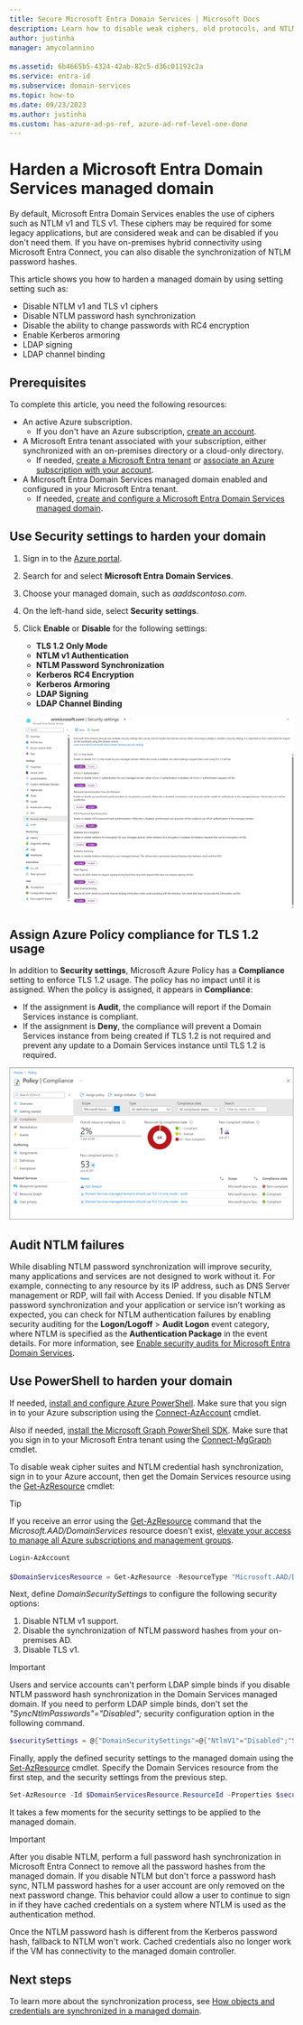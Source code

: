 ```yaml
---
title: Secure Microsoft Entra Domain Services | Microsoft Docs
description: Learn how to disable weak ciphers, old protocols, and NTLM password hash synchronization for a Microsoft Entra Domain Services managed domain.
author: justinha
manager: amycolannino

ms.assetid: 6b4665b5-4324-42ab-82c5-d36c01192c2a
ms.service: entra-id
ms.subservice: domain-services
ms.topic: how-to
ms.date: 09/23/2023
ms.author: justinha
ms.custom: has-azure-ad-ps-ref, azure-ad-ref-level-one-done
---
```

# Harden a Microsoft Entra Domain Services managed domain

By default, Microsoft Entra Domain Services enables the use of ciphers such as NTLM v1 and TLS v1. These ciphers may be required for some legacy applications, but are considered weak and can be disabled if you don't need them. If you have on-premises hybrid connectivity using Microsoft Entra Connect, you can also disable the synchronization of NTLM password hashes.

This article shows you how to harden a managed domain by using setting setting such as: 

- Disable NTLM v1 and TLS v1 ciphers
- Disable NTLM password hash synchronization
- Disable the ability to change passwords with RC4 encryption
- Enable Kerberos armoring
- LDAP signing 
- LDAP channel binding

## Prerequisites

To complete this article, you need the following resources:

* An active Azure subscription.
    * If you don't have an Azure subscription, [create an account](https://azure.microsoft.com/free/?WT.mc_id=A261C142F).
* A Microsoft Entra tenant associated with your subscription, either synchronized with an on-premises directory or a cloud-only directory.
    * If needed, [create a Microsoft Entra tenant][create-azure-ad-tenant] or [associate an Azure subscription with your account][associate-azure-ad-tenant].
* A Microsoft Entra Domain Services managed domain enabled and configured in your Microsoft Entra tenant.
    * If needed, [create and configure a Microsoft Entra Domain Services managed domain][create-azure-ad-ds-instance].

## Use Security settings to harden your domain

1. Sign in to the [Azure portal](https://portal.azure.com).
1. Search for and select **Microsoft Entra Domain Services**.
1. Choose your managed domain, such as *aaddscontoso.com*.
1. On the left-hand side, select **Security settings**.
1. Click **Enable** or **Disable** for the following settings:
   - **TLS 1.2 Only Mode**
   - **NTLM v1 Authentication**
   - **NTLM Password Synchronization**
   - **Kerberos RC4 Encryption**
   - **Kerberos Armoring**
   - **LDAP Signing**
   - **LDAP Channel Binding**

   ![Screenshot of Security settings to disable weak ciphers and NTLM password hash sync](media/secure-your-domain/security-settings.png)

## Assign Azure Policy compliance for TLS 1.2 usage

In addition to **Security settings**, Microsoft Azure Policy has a **Compliance** setting to enforce TLS 1.2 usage. The policy has no impact until it is assigned. When the policy is assigned, it appears in **Compliance**:

- If the assignment is **Audit**, the compliance will report if the Domain Services instance is compliant.
- If the assignment is **Deny**, the compliance will prevent a Domain Services instance from being created if TLS 1.2 is not required and prevent any update to a Domain Services instance until TLS 1.2 is required.

![Screenshot of Compliance settings](media/secure-your-domain/policy-tls.png)

## Audit NTLM failures

While disabling NTLM password synchronization will improve security, many applications and services are not designed to work without it. For example, connecting to any resource by its IP address, such as DNS Server management or RDP, will fail with Access Denied. If you disable NTLM password synchronization and your application or service isn’t working as expected, you can check for NTLM authentication failures by enabling security auditing for the **Logon/Logoff** > **Audit Logon** event category, where NTLM is specified as the **Authentication Package** in the event details. For more information, see [Enable security audits for Microsoft Entra Domain Services](security-audit-events.md).

## Use PowerShell to harden your domain

If needed, [install and configure Azure PowerShell](/powershell/azure/install-azure-powershell). Make sure that you sign in to your Azure subscription using the [Connect-AzAccount][Connect-AzAccount] cmdlet. 

Also if needed, [install the Microsoft Graph PowerShell SDK](/powershell/microsoftgraph/installation). Make sure that you sign in to your Microsoft Entra tenant using the [Connect-MgGraph][Connect-MgGraph] cmdlet.

To disable weak cipher suites and NTLM credential hash synchronization, sign in to your Azure account, then get the Domain Services resource using the [Get-AzResource][Get-AzResource] cmdlet:

> [!TIP]
> If you receive an error using the [Get-AzResource][Get-AzResource] command that the *Microsoft.AAD/DomainServices* resource doesn't exist, [elevate your access to manage all Azure subscriptions and management groups][global-admin].

```powershell
Login-AzAccount

$DomainServicesResource = Get-AzResource -ResourceType "Microsoft.AAD/DomainServices"
```

Next, define *DomainSecuritySettings* to configure the following security options:

1. Disable NTLM v1 support.
2. Disable the synchronization of NTLM password hashes from your on-premises AD.
3. Disable TLS v1.

> [!IMPORTANT]
> Users and service accounts can't perform LDAP simple binds if you disable NTLM password hash synchronization in the Domain Services managed domain. If you need to perform LDAP simple binds, don't set the *"SyncNtlmPasswords"="Disabled";* security configuration option in the following command.

```powershell
$securitySettings = @{"DomainSecuritySettings"=@{"NtlmV1"="Disabled";"SyncNtlmPasswords"="Disabled";"TlsV1"="Disabled";"KerberosRc4Encryption"="Disabled";"KerberosArmoring"="Disabled"}}
```

Finally, apply the defined security settings to the managed domain using the [Set-AzResource][Set-AzResource] cmdlet. Specify the Domain Services resource from the first step, and the security settings from the previous step.

```powershell
Set-AzResource -Id $DomainServicesResource.ResourceId -Properties $securitySettings -ApiVersion “2021-03-01” -Verbose -Force
```

It takes a few moments for the security settings to be applied to the managed domain.

> [!IMPORTANT]
> After you disable NTLM, perform a full password hash synchronization in Microsoft Entra Connect to remove all the password hashes from the managed domain. If you disable NTLM but don't force a password hash sync, NTLM password hashes for a user account are only removed on the next password change. This behavior could allow a user to continue to sign in if they have cached credentials on a system where NTLM is used as the authentication method.
>
> Once the NTLM password hash is different from the Kerberos password hash, fallback to NTLM won't work. Cached credentials also no longer work if the VM has connectivity to the managed domain controller.  

## Next steps

To learn more about the synchronization process, see [How objects and credentials are synchronized in a managed domain][synchronization].

<!-- INTERNAL LINKS -->
[create-azure-ad-tenant]: /azure/active-directory/fundamentals/sign-up-organization
[associate-azure-ad-tenant]: /azure/active-directory/fundamentals/how-subscriptions-associated-directory
[create-azure-ad-ds-instance]: tutorial-create-instance.md
[global-admin]: /azure/role-based-access-control/elevate-access-global-admin
[synchronization]: synchronization.md

<!-- EXTERNAL LINKS -->
[Get-AzResource]: /powershell/module/az.resources/get-azresource
[Set-AzResource]: /powershell/module/az.resources/set-azresource
[Connect-AzAccount]: /powershell/module/Az.Accounts/Connect-AzAccount
[Connect-MgGraph]: /powershell/microsoftgraph/authentication-commands#using-connect-mggraph
